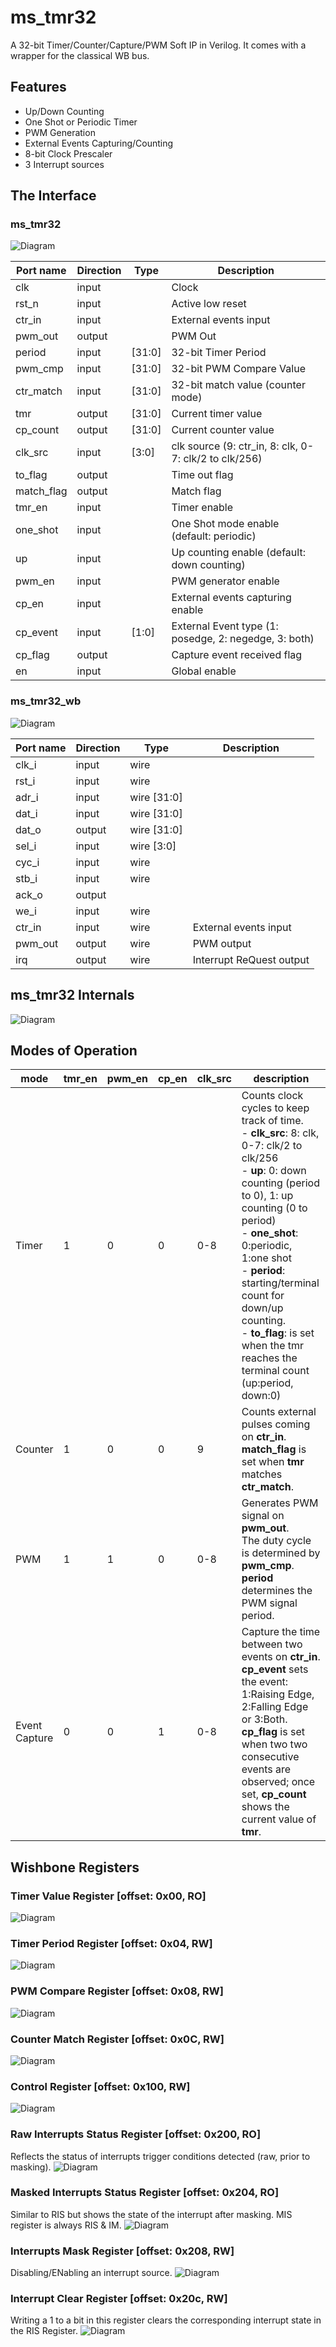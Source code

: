 # ms_tmr32
A 32-bit Timer/Counter/Capture/PWM Soft IP in Verilog. It comes with a wrapper for the classical WB bus.

## Features
- Up/Down Counting
- One Shot or Periodic Timer
- PWM Generation
- External Events Capturing/Counting
- 8-bit Clock Prescaler
- 3 Interrupt sources

## The Interface
### ms_tmr32
![Diagram](./docs/ms_tmr32.svg "Diagram")


| Port name  | Direction | Type   | Description |
| ---------- | --------- | ------ | ----------- |
| clk        | input     |        | Clock            |
| rst_n      | input     |        | Active low reset            |
| ctr_in     | input     |        | External events input            |
| pwm_out    | output    |        | PWM Out            |
| period     | input     | [31:0] | 32-bit Timer Period             |
| pwm_cmp    | input     | [31:0] | 32-bit PWM Compare Value            |
| ctr_match  | input     | [31:0] | 32-bit match value (counter mode)            |
| tmr        | output    | [31:0] | Current timer value            |
| cp_count   | output    | [31:0] | Current counter value            |
| clk_src    | input     | [3:0]  | clk source (9: ctr_in, 8: clk, 0-7: clk/2 to clk/256)            |
| to_flag    | output    |        | Time out flag             |
| match_flag | output    |        | Match flag            |
| tmr_en     | input     |        | Timer enable            |
| one_shot   | input     |        | One Shot mode enable (default: periodic)           |
| up         | input     |        | Up counting enable (default: down counting)            |
| pwm_en     | input     |        | PWM generator enable            |
| cp_en      | input     |        | External events capturing enable            |
| cp_event   | input     | [1:0]  | External Event type (1: posedge, 2: negedge, 3: both)            |
| cp_flag    | output    |        | Capture event received flag           |
| en         | input     |        | Global enable            |

### ms_tmr32_wb
![Diagram](./docs/ms_tmr32_wb.svg "Diagram")

| Port name | Direction | Type           | Description |
| --------- | --------- | -------------- | ----------- |
| clk_i     | input     | wire           |             |
| rst_i     | input     | wire           |             |
| adr_i     | input     | wire    [31:0] |             |
| dat_i     | input     | wire    [31:0] |             |
| dat_o     | output    | wire    [31:0] |             |
| sel_i     | input     | wire    [3:0]  |             |
| cyc_i     | input     | wire           |             |
| stb_i     | input     | wire           |             |
| ack_o     | output    |                |             |
| we_i      | input     | wire           |             |
| ctr_in    | input     | wire           | External events input            |
| pwm_out   | output    | wire           | PWM output            |
| irq       | output    | wire           | Interrupt ReQuest output            |

## ms_tmr32 Internals

![Diagram](./docs/ms_tmr32_bd.png "Diagram")

## Modes of Operation
| mode | tmr_en | pwm_en | cp_en | clk_src| description |
|------|--------|--------|-------|--------|-------------|
| Timer|1       |0       |0      |0-8|Counts clock cycles to keep track of time. <br>- <b>clk_src</b>: 8: clk, 0-7: clk/2 to clk/256 <br>- <b>up</b>: 0: down counting (period to 0), 1: up counting (0 to period) <br>- <b>one_shot</b>: 0:periodic, 1:one shot<br>- <b>period</b>: starting/terminal count for down/up counting.<br>- <b>to_flag</b>: is set when the tmr reaches the terminal count (up:period, down:0)|
| Counter|1|0|0|9 | Counts external pulses coming on <b>ctr_in</b>.<br><b>match_flag</b> is set when <b>tmr</b> matches <b>ctr_match</b>. |
|PWM|1|1|0|0-8|Generates PWM signal on <b>pwm_out</b>. <br> The duty cycle is determined by <b>pwm_cmp</b>. <br><b>period</b> determines the PWM signal period.|
|Event Capture|0|0|1|0-8|Capture the time between two events on <b>ctr_in</b>.<br><b>cp_event</b> sets the event: 1:Raising Edge, 2:Falling Edge or 3:Both.<br><b>cp_flag</b> is set when two two consecutive events are observed; once set, <b>cp_count</b> shows the current value of <b>tmr</b>.|

## Wishbone Registers
### Timer Value Register [offset: 0x00, RO]
![Diagram](./docs/reg32.svg "Diagram")
### Timer Period Register [offset: 0x04, RW]
![Diagram](./docs/reg32.svg "Diagram")
### PWM Compare Register [offset: 0x08, RW]
![Diagram](./docs/reg32.svg "Diagram")
### Counter Match Register [offset: 0x0C, RW]
![Diagram](./docs/reg32.svg "Diagram")
### Control Register [offset: 0x100, RW]
![Diagram](./docs/ctrl.svg "Diagram")
### Raw Interrupts Status Register [offset: 0x200, RO]
Reflects the status of interrupts trigger conditions detected (raw, prior to masking).
![Diagram](./docs/flags.svg "Diagram")
### Masked Interrupts Status Register [offset: 0x204, RO]
Similar to RIS but shows the state of the interrupt after masking. MIS register is always RIS & IM.
![Diagram](./docs/flags.svg "Diagram")

### Interrupts Mask Register [offset: 0x208, RW]
Disabling/ENabling an interrupt source.
![Diagram](./docs/flags.svg "Diagram")

### Interrupt Clear Register [offset: 0x20c, RW]
Writing a 1 to a bit in this register clears the corresponding interrupt state in the RIS Register. 
![Diagram](./docs/flags.svg "Diagram")
